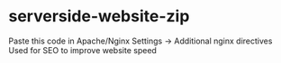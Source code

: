 # serverside-website-zip
Paste this code in Apache/Nginx Settings -> Additional nginx directives 
Used for SEO to improve website speed
